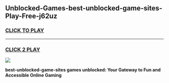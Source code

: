 
## Unblocked-Games-best-unblocked-game-sites-Play-Free-j62uz
<h3>
<a href="https://premium76.site?title=best-unblocked-game-sites&ref=22A">CLICK TO PLAY</a></h3>
<hr>

<h3>
<a href="https://premium76.site?title=best-unblocked-game-sites&ref=22A">CLICK 2 PLAY</a>
  
</h3>

<a href="https://premium76.site?title=best-unblocked-game-sites&ref=22A"><img src="https://clearcache.store/games.png"></a>


**best-unblocked-game-sites games unblocked: Your Gateway to Fun and Accessible Online Gaming**
